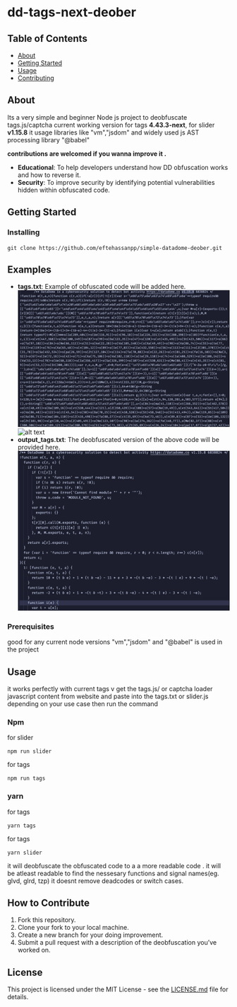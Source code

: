 # dd-tags-next-deober

## Table of Contents

- [About](#about)
- [Getting Started](#getting_started)
- [Usage](#usage)
- [Contributing](./CONTRIBUTING.md)

## About <a name = "about"></a>

<p>
Its a very simple and beginner Node js project to deobfuscate tags.js/captcha
current working version for tags <b>4.43.3-next</b>, for slider <b>v1.15.8</b>
it usage libraries like "vm","jsdom" and widely used js AST processing library "@babel"
</p>
<p><b>contributions are welcomed if you wanna improve it .</b></p>

- **Educational**: To help developers understand how DD obfuscation works and how to reverse it.
- **Security**: To improve security by identifying potential vulnerabilities hidden within obfuscated code.

## Getting Started <a name = "getting_started"></a>

### Installing

```
git clone https://github.com/eftehassanpp/simple-datadome-deober.git
```

## Examples

- **tags.txt**: Example of obfuscated code will be added here.
  ![obfuscated slider code](obfuscated.png)
  ![alt text](image.png)
- **output_tags.txt**: The deobfuscated version of the above code will be provided here.
  ![de-obfuscated slider code](deobed.png)

### Prerequisites

<p>
good for any current node versions
"vm","jsdom" and "@babel" is used in the project
</p>

## Usage <a name = "usage"></a>

it works perfectly with current tags v
get the tags.js/ or captcha loader javascript content from website and paste into the tags.txt or slider.js depending on your use case
then run the command

### Npm

for slider

```
npm run slider
```

for tags

```
npm run tags
```

### yarn

for tags

```
yarn tags
```

for tags

```
yarn slider
```

it will deobfuscate the obfuscated code to a a more readable code . it will be atleast readable to find the nessesary functions and signal names(eg. glvd, glrd, tzp)
it doesnt remove deadcodes or switch cases.

## How to Contribute

1. Fork this repository.
2. Clone your fork to your local machine.
3. Create a new branch for your doing improvement.
4. Submit a pull request with a description of the deobfuscation you’ve worked on.

## License

This project is licensed under the MIT License - see the [LICENSE.md](LICENSE.md) file for details.

